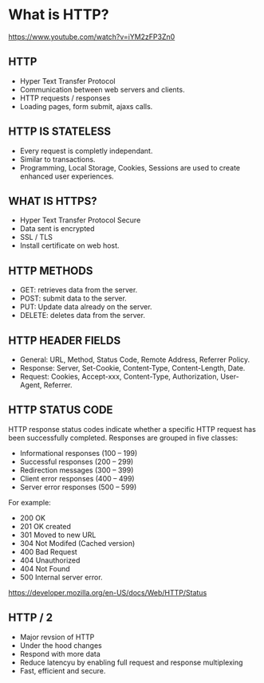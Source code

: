 # What is HTTP?
https://www.youtube.com/watch?v=iYM2zFP3Zn0

## HTTP

- Hyper Text Transfer Protocol
- Communication between web servers and clients.
- HTTP requests / responses
- Loading pages, form submit, ajaxs calls.

## HTTP IS STATELESS

- Every request is completly independant.
- Similar to transactions.
- Programming, Local Storage, Cookies, Sessions are used to create enhanced user experiences.

## WHAT IS HTTPS?

- Hyper Text Transfer Protocol Secure
- Data sent is encrypted
- SSL / TLS
- Install certificate on web host.

## HTTP METHODS

- GET: retrieves data from the server.
- POST: submit data to the server.
- PUT: Update data already on the server.
- DELETE: deletes data from the server.

## HTTP HEADER FIELDS

- General: URL, Method, Status Code, Remote Address, Referrer Policy.
- Response: Server, Set-Cookie, Content-Type, Content-Length, Date.
- Request: Cookies, Accept-xxx, Content-Type, Authorization, User-Agent, Referrer.

## HTTP STATUS CODE

HTTP response status codes indicate whether a specific HTTP request has been successfully completed. Responses are grouped in five classes:

- Informational responses (100 – 199)
- Successful responses (200 – 299)
- Redirection messages (300 – 399)
- Client error responses (400 – 499)
- Server error responses (500 – 599)

For example: 
 - 200 OK
 - 201 OK created
 - 301 Moved to new URL
 - 304 Not Modifed (Cached version)
 - 400 Bad Request
 - 404 Unauthorized
 - 404 Not Found
 - 500 Internal server error.

https://developer.mozilla.org/en-US/docs/Web/HTTP/Status

## HTTP / 2

- Major revsion of HTTP
- Under the hood changes
- Respond with more data
- Reduce latencyu by enabling full request and response multiplexing
- Fast, efficient and secure.


